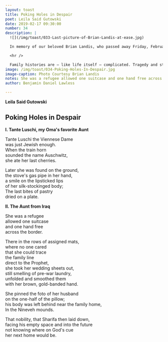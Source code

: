 ```yaml
---
layout: toast
title: Poking Holes in Despair
poet: Leila Said Gutowski
date: 2019-02-17 09:30:00
number: 34
description: |
  ![](/img/toast/033-Last-picture-of-Brian-Landis-at-ease.jpg)

  In memory of our beloved Brian Landis, who passed away Friday, February 1 2019. Brian’s photography added such a beautiful visual complement to our poems for this newsletter and for the upcoming *Solo Novo*. He will be missed greatly. *[Gate Gate Paragate Parasam Gate.](http://www.sanghalou.org/oldsitebackup/heart_suttra.htm)*

  <hr />

  Family histories are — like life itself — complicated. Tragedy and strength intermingle in this one.
image: /img/toast/034-Poking-Holes-In-Despair.jpg
image-caption: Photo Courtesy Brian Landis
notes: She was a refugee allowed one suitcase and one hand free across the border.
author: Benjamin Daniel Lawless

---
```

**Leila Said Gutowski**
## Poking Holes in Despair

**I.  Tante Luschi, my Oma's favorite Aunt**  

Tante Luschi the Viennese Dame  
was just Jewish enough.  
When the train horn  
sounded the name Auschwitz,  
she ate her last cherries.  

Later she was found on the ground,  
the stove's gas pipe in her hand,  
a smile on the lipsticked lips  
of her silk-stockinged body;  
The last bites of pastry  
dried on a plate.  

**II.  The Aunt from Iraq**  

She was a refugee  
allowed one suitcase  
and one hand free  
across the border.  

There in the rows of assigned mats,  
where no one cared  
that she could trace  
the family line  
direct to the Prophet,  
she took her wedding sheets out,  
still smelling of pre-war laundry,  
unfolded and smoothed them  
with her brown, gold-banded hand.  

She pinned the foto of her husband  
on the one-half of the pillow;  
his body was left behind near the family home,  
In the Nineveh mounds.  

That nobility, that Sharifa then laid down,  
facing his empty space and into the future  
not knowing where on God's cue  
her next home would be.  
